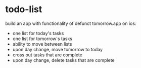 # todo-list

build an app with functionality of defunct tomorrow.app on ios:
* one list for today's tasks
* one list for tomorrow's tasks
* ability to move between lists
* upon day change, move tomorrow to today
* cross out tasks that are complete
* upon day change, delete tasks that are complete
